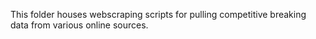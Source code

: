 This folder houses webscraping scripts for pulling competitive breaking data from various online sources.